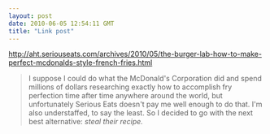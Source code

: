 ```yaml
---
layout: post
date: 2010-06-05 12:54:11 GMT
title: "Link post"
---
```

<http://aht.seriouseats.com/archives/2010/05/the-burger-lab-how-to-make-perfect-mcdonalds-style-french-fries.html>

> I suppose I could do what the McDonald's Corporation did and spend millions of dollars researching exactly how to accomplish fry perfection time after time anywhere around the world, but unfortunately Serious Eats doesn't pay me well enough to do that. I'm also understaffed, to say the least. So I decided to go with the next best alternative: *steal their recipe.*